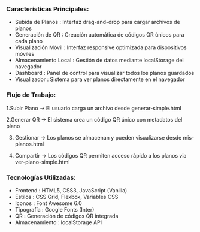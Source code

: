### Características Principales:
- Subida de Planos : Interfaz drag-and-drop para cargar archivos de planos
- Generación de QR : Creación automática de códigos QR únicos para cada plano
- Visualización Móvil : Interfaz responsive optimizada para dispositivos móviles
- Almacenamiento Local : Gestión de datos mediante localStorage del navegador
- Dashboard : Panel de control para visualizar todos los planos guardados
- Visualizador : Sistema para ver planos directamente en el navegador
  
### Flujo de Trabajo:
1.Subir Plano → El usuario carga un archivo desde generar-simple.html

2.Generar QR → El sistema crea un código QR único con metadatos del plano

3. Gestionar → Los planos se almacenan y pueden visualizarse desde mis-planos.html
   
4. Compartir → Los códigos QR permiten acceso rápido a los planos via ver-plano-simple.html
  
### Tecnologías Utilizadas:
- Frontend : HTML5, CSS3, JavaScript (Vanilla)
- Estilos : CSS Grid, Flexbox, Variables CSS
- Iconos : Font Awesome 6.0
- Tipografía : Google Fonts (Inter)
- QR : Generación de códigos QR integrada
- Almacenamiento : localStorage API
